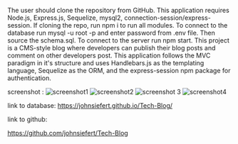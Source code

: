 The user should clone the repository from GitHub. 
This application requires Node.js, Express.js, Sequelize, mysql2, connection-session/express-session.
 If cloning the repo, run npm i to run all modules. 
 To connect to the database run mysql -u root -p and enter password from .env file. 
 Then source the schema.sql. To connect to the server run npm start.
 This project is a CMS-style blog where developers can publish their blog posts and comment on other developers post. This application follows the MVC paradigm in it's structure and uses Handlebars.js as the templating language, Sequelize as the ORM, and the express-session npm package for authentication.


screenshot :
![screenshot1](https://user-images.githubusercontent.com/91295870/148693185-d46a1e65-3816-4ebe-963b-03962511297f.png)
![screenshot2](https://user-images.githubusercontent.com/91295870/148693193-8f343e04-b5d5-4a3c-b6d4-7e62debf59dc.png)
![screenshot 3](https://user-images.githubusercontent.com/91295870/148693173-36580fd2-15a3-414a-a88d-de3d95ca616f.png)
![screenshot4](https://user-images.githubusercontent.com/91295870/148693196-63946060-7611-41ac-a92e-910e99abbf3d.png)


link to database:
https://johnsiefert.github.io/Tech-Blog/

link to github:

https://github.com/johnsiefert/Tech-Blog

